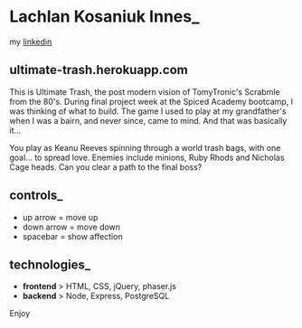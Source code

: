 # Lachlan Kosaniuk Innes_
my [linkedin](https://www.linkedin.com/in/lachlanki/)

## ultimate-trash.herokuapp.com

This is Ultimate Trash, the post modern vision of TomyTronic's Scrabmle from the 80's.
During final project week at the Spiced Academy bootcamp, I was thinking of what to build.
The game I used to play at my grandfather's when I was a bairn, and never since, came to mind.
And that was basically it...

You play as Keanu Reeves spinning through a world trash bags, with one goal... to spread love.
Enemies include minions, Ruby Rhods and Nicholas Cage heads.
Can you clear a path to the final boss?

## controls_
- up arrow = move up
- down arrow = move down
- spacebar = show affection

## technologies_
- **frontend** > HTML, CSS, jQuery, phaser.js
- **backend** > Node, Express, PostgreSQL

Enjoy
